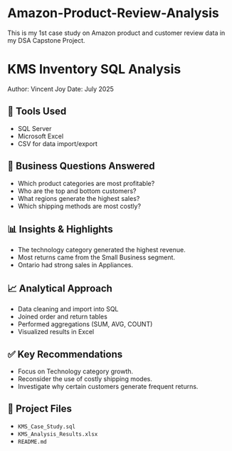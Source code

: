 # Amazon-Product-Review-Analysis
This is my 1st case study on Amazon product and customer review data in my DSA Capstone Project.

# KMS Inventory SQL Analysis

Author: Vincent Joy
Date: July 2025  

## 🔧 Tools Used
- SQL Server
- Microsoft Excel
- CSV for data import/export

## 📌 Business Questions Answered
- Which product categories are most profitable?
- Who are the top and bottom customers?
- What regions generate the highest sales?
- Which shipping methods are most costly?

## 📊 Insights & Highlights
- The technology category generated the highest revenue.
- Most returns came from the Small Business segment.
- Ontario had strong sales in Appliances.

## 📈 Analytical Approach
- Data cleaning and import into SQL
- Joined order and return tables
- Performed aggregations (SUM, AVG, COUNT)
- Visualized results in Excel

## ✅ Key Recommendations
- Focus on Technology category growth.
- Reconsider the use of costly shipping modes.
- Investigate why certain customers generate frequent returns.

## 📂 Project Files
- `KMS_Case_Study.sql`
- `KMS_Analysis_Results.xlsx`
- `README.md`
